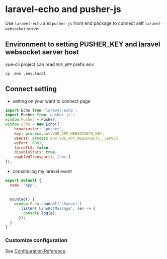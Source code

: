 # laravel-echo and pusher-js

Use `laravel-echo` and `pusher-js` front end package to connect self `laravel-websocket` server

## Environment to setting PUSHER_KEY and laravel websocket server host

vue-cli project can read `VUE_APP` prefix env

```
cp .env .env.local
```

## Connect setting

- setting on your want to connect page
```javascript
import Echo from 'laravel-echo';
import Pusher from 'pusher-js';
window.Pusher = Pusher;
window.Echo = new Echo({
    broadcaster: 'pusher',
    key: process.env.VUE_APP_WEBSOCKETS_KEY,
    wsHost: process.env.VUE_APP_WEBSOCKETS__SERVER,
    wsPort: 6001,
    forceTLS: false,
    disableStats: true,
    enabledTransports: ['ws']
});
```
- console.log my laravel event
```javascript
export default {
  name: 'App',
  ...
  
  mounted() {
    window.Echo.channel('channel')
      .listen('LineBotMessage', (e) => {
        console.log(e);
      });
  }
}
```

### Customize configuration
See [Configuration Reference](https://cli.vuejs.org/config/).
